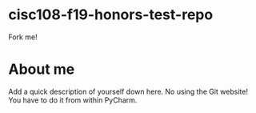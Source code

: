 # cisc108-f19-honors-test-repo
Fork me!

# About me
Add a quick description of yourself down here. No using the Git website! You have to do it from within PyCharm.
